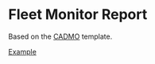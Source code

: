 # Fleet Monitor Report

Based on the [CADMO](https://www.cadmo.ethz.ch/education/thesis/template.html) template.

[Example](https://gitlab.com/ArquintL/eth-cadmo-thesis/-/jobs/artifacts/master/file/thesis.pdf?job=compile_pdf)
